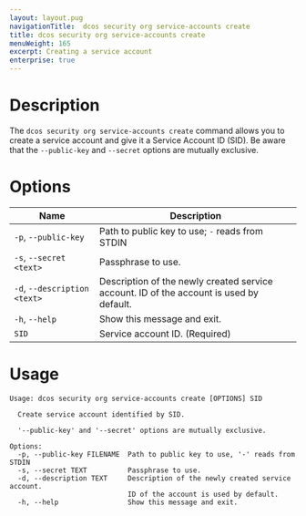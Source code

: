 ```yaml
---
layout: layout.pug
navigationTitle:  dcos security org service-accounts create
title: dcos security org service-accounts create
menuWeight: 165
excerpt: Creating a service account
enterprise: true
---
```


# Description

The `dcos security org service-accounts create` command allows you to create a service account and give it a Service Account ID (SID). Be aware that the `--public-key` and `--secret` options are mutually exclusive.

# Options

| Name |  Description |
|---------|-------------|
| `-p`, `--public-key` <filename> | Path to public key to use; `-` reads from STDIN |
|  `-s`, `--secret <text>`   |       Passphrase to use. |
|  `-d`, `--description <text>`   |  Description of the newly created service account. ID of the account is used by default. |
|  `-h`, `--help` |  Show this message and exit.|
| `SID` | Service account ID. (Required)|

# Usage

```
Usage: dcos security org service-accounts create [OPTIONS] SID

  Create service account identified by SID.

  '--public-key' and '--secret' options are mutually exclusive.

Options:
  -p, --public-key FILENAME  Path to public key to use, '-' reads from STDIN
  -s, --secret TEXT          Passphrase to use.
  -d, --description TEXT     Description of the newly created service account.
                             ID of the account is used by default.
  -h, --help                 Show this message and exit.
```